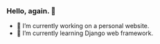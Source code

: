 ### Hello, again. 👋

- 🔭 I’m currently working on a personal website.
- 🌱 I’m currently learning Django web framework.
